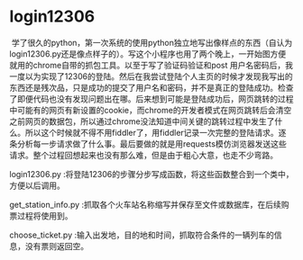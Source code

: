 # login12306
  学了很久的python，第一次系统的使用python独立地写出像样点的东西（自认为login12306.py还是像点样子的）。写这个小程序也用了两个晚上，一开始图方便就用的chrome自带的抓包工具。以至于写了验证码验证和post 用户名密码后，我一度以为实现了12306的登陆。然后在我尝试登陆个人主页的时候才发现我写出的东西还是残次品，只是成功的提交了用户名和密码，并不是真正的登陆成功。检查了即便代码也没有发现问题出在哪。后来想到可能是登陆成功后，网页跳转的过程中可能有的网页有新设置的cookie，而chrome的开发者模式在网页跳转后会清空之前网页的数据包，所以通过chrome没法知道中间关键的跳转过程中发生了什么。所以这个时候就不得不用fiddler了，用fiddler记录一次完整的登陆请求。逐条分析每一步请求做了什么事。最后要做的就是用requests模仿浏览器发送这些请求。整个过程回想起来也没有那么难，但是由于粗心大意，也走不少弯路。

 login12306.py :将登陆12306的步骤分步写成函数，将这些函数整合到一个类中，方便以后调用。
 
 get_station_info.py :抓取各个火车站名称缩写并保存至文件或数据库，在后续购票过程将使用到。
 
 choose_ticket.py :输入出发地，目的地和时间，抓取符合条件的一辆列车的信息，没有票则返回空。